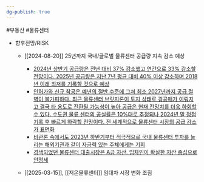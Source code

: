 ```yaml
---
dg-publish: true
---
```

#부동산 #물류센터


- 향후전망/RISK
	- [[2024-08-20]] 25년까지 국내/글로벌 물류센터 공급량 지속 감소 예상
		- [2024년 상반기 공급량은 전년 대비 37% 감소했고 연간으로 33% 감소할 전망이다. 2025년 공급량은 지난 7년 평균 대비 40% 이상 감소하며 2018년 이래 최저를 기록할 것으로 예상](8.19_물류센터%20Quarterly%20review%20NPL%20시장%20개화.pdf#page=1&selection=120,2,173,2&color=yellow)
		- [인허가와 신규 착공은 예년의 절반 수준에 그쳐 최소 2027년까지 공급 절벽이 불가피하다. 최근 물류센터 브릿지론이 토지 상태로 경공매가 이뤄지고 결국 타 용도로 전환될 가능성이 높아 공급은 현재 전망치를 더욱 하회할 수 있다. 수도권 물류 센터의 공실률은 10%대로 추정되나 2024년 말 정점 기록 후 빠르게 하락할 전망이다. 전 세계적으로 물류센터 시장의 공급 감소가 표면화](8.19_물류센터%20Quarterly%20review%20NPL%20시장%20개화.pdf#page=1&selection=176,0,286,3&color=yellow)
		- [비관론 속에서도 2023년 하반기부터 적극적으로 국내 물류센터 투자를 늘리는 해외기관과 같이 자금력 있는 주체에게는 기회](8.19_물류센터%20Quarterly%20review%20NPL%20시장%20개화.pdf#page=1&selection=656,0,685,2&color=yellow)
		- [경색되었던 물류센터 대출시장은 A급 자산, 임차인이 확실한 자산 중심으로 안정세](8.19_물류센터%20Quarterly%20review%20NPL%20시장%20개화.pdf#page=1&selection=748,0,771,3&color=yellow)
		  
	- [[2025-03-15]], [[저온물류센터]] 임대차 시장 변화 조짐
